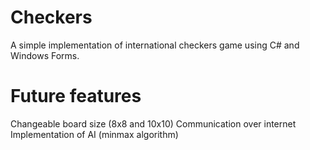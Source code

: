 # Checkers
A simple implementation of international checkers game using C# and Windows Forms.

# Future features
Changeable board size (8x8 and 10x10)
Communication over internet
Implementation of AI (minmax algorithm)
